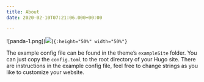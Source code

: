 ```yaml
---
title: About
date: 2020-02-10T07:21:06.000+00:00

---
```

!\[panda-1.png\](![](https://i.loli.net/2020/02/11/7oTLRZDVgEyetsU.png))`{:height="50%" width="50%"}`

The example config file can be found in the theme’s `exampleSite` folder. You can just copy the `config.toml` to the root directory of your Hugo site. There are instructions in the example config file, feel free to change strings as you like to customize your website.